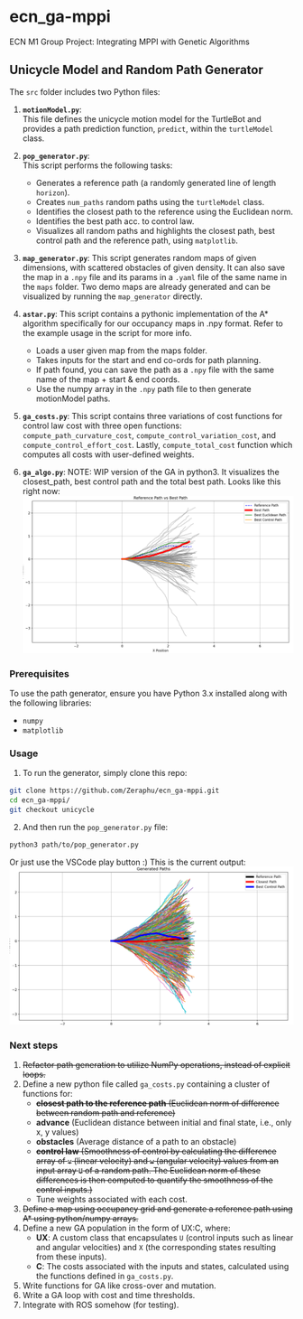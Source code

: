 # ecn_ga-mppi
ECN M1 Group Project: Integrating MPPI with Genetic Algorithms

## Unicycle Model and Random Path Generator

The `src` folder includes two Python files:

1. **`motionModel.py`**:  
    This file defines the unicycle motion model for the TurtleBot and provides a path prediction function, `predict`, within the `turtleModel` class.

2. **`pop_generator.py`**:  
    This script performs the following tasks:  
    - Generates a reference path (a randomly generated line of length `horizon`).  
    - Creates `num_paths` random paths using the `turtleModel` class.
    - Identifies the closest path to the reference using the Euclidean norm.
    - Identifies the best path acc. to control law.
    - Visualizes all random paths and highlights the closest path, best control path and the reference path, using `matplotlib`.

3. **`map_generator.py`**:
    This script generates random maps of given dimensions, with scattered obstacles of given density. It can also save the map in a `.npy` file and its params in a `.yaml` file of the same name in the `maps` folder. Two demo maps are already generated and can be visualized by running the `map_generator` directly.

4. **`astar.py`**:
    This script contains a pythonic implementation of the A* algorithm specifically for our occupancy maps in .npy format. Refer to the example usage in the script for more info.
    - Loads a user given map from the maps folder.
    - Takes inputs for the start and end co-ords for path planning.
    - If path found, you can save the path as a `.npy` file with the same name of the map + start & end coords.
    - Use the numpy array in the `.npy` path file to then generate motionModel paths.

5. **`ga_costs.py`**:
    This script contains three variations of cost functions for control law cost with three open functions: `compute_path_curvature_cost`, `compute_control_variation_cost`, and `compute_control_effort_cost`. Lastly, `compute_total_cost` function which computes all costs with user-defined weights.

6. **`ga_algo.py`**:
    NOTE: WIP version of the GA in python3. It visualizes the closest_path, best control path and the total best path. Looks like this right now:
    ![alt text](unicycle/imgs/gen_algo_output.png)

### Prerequisites
To use the path generator, ensure you have Python 3.x installed along with the following libraries:  
- `numpy`  
- `matplotlib`

### Usage
1. To run the generator, simply clone this repo:
```bash
git clone https://github.com/Zeraphu/ecn_ga-mppi.git
cd ecn_ga-mppi/
git checkout unicycle
```
2. And then run the `pop_generator.py` file:
```bash
python3 path/to/pop_generator.py
```
Or just use the VSCode play button :) This is the current output:
![alt text](unicycle/imgs/pop_gen_output.png)

### Next steps
1. ~~Refactor path generation to utilize NumPy operations, instead of explicit loops.~~
2. Define a new python file called `ga_costs.py` containing a cluster of functions for:
    - ~~**closest path to the reference path** (Euclidean norm of difference between random path and reference)~~
    - **advance** (Euclidean distance between initial and final state, i.e., only x, y values)
    - **obstacles** (Average distance of a path to an obstacle)
    - ~~**control law** (Smoothness of control by calculating the difference array of `v` (linear velocity) and `w` (angular velocity) values from an input array `U` of a random path. The Euclidean norm of these differences is then computed to quantify the smoothness of the control inputs.)~~
    - Tune weights associated with each cost.
3. ~~Define a map using occupancy grid and generate a reference path using A* using python/numpy arrays.~~
4. Define a new GA population in the form of UX:C, where:
    - **UX**: A custom class that encapsulates `U` (control inputs such as linear and angular velocities) and `X` (the corresponding states resulting from these inputs).
    - **C**: The costs associated with the inputs and states, calculated using the functions defined in `ga_costs.py`.
5. Write functions for GA like cross-over and mutation. 
6. Write a GA loop with cost and time thresholds.
7. Integrate with ROS somehow (for testing).